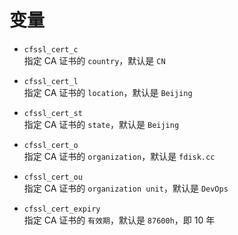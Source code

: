 # 变量

- `cfssl_cert_c`  
   指定 CA 证书的 `country`，默认是 `CN`

- `cfssl_cert_l`  
   指定 CA 证书的 `location`，默认是 `Beijing`

- `cfssl_cert_st`  
   指定 CA 证书的 `state`，默认是 `Beijing`

- `cfssl_cert_o`  
   指定 CA 证书的 `organization`，默认是 `fdisk.cc`

- `cfssl_cert_ou`  
   指定 CA 证书的 `organization unit`，默认是 `DevOps`
- `cfssl_cert_expiry`  
  指定 CA 证书的 `有效期`，默认是 `87600h`，即 10 年
